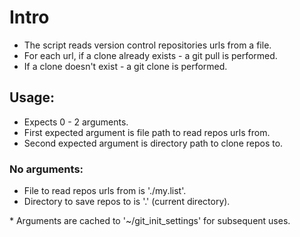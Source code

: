 # Intro

* The script reads version control repositories urls from a file.
* For each url, if a clone already exists - a git pull is performed.
* If a clone doesn't exist - a git clone is performed.

## Usage:
  - Expects 0 - 2 arguments.
  - First expected argument is file path to read repos urls from.
  - Second expected argument is directory path to clone repos to.

### No arguments:
  - File to read repos urls from is './my.list'.
  - Directory to save repos to is '.' (current directory).

\* Arguments are cached to '~/git\_init\_settings' for subsequent uses.
